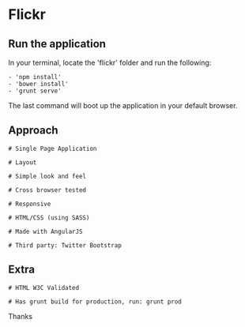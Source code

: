 # Flickr


## Run the application

In your terminal, locate the 'flickr' folder and run the following:

	- 'npm install'
	- 'bower install'
	- 'grunt serve'  

The last command will boot up the application in your default browser.


## Approach

	# Single Page Application

	# Layout

	# Simple look and feel

	# Cross browser tested

	# Responsive

	# HTML/CSS (using SASS) 

	# Made with AngularJS

	# Third party: Twitter Bootstrap

## Extra

	# HTML W3C Validated

	# Has grunt build for production, run: grunt prod
	

Thanks
